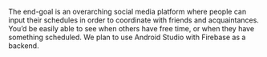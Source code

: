 The end-goal is an overarching social media platform where people can input their schedules in order to coordinate with friends and acquaintances. You’d be easily able to see when others have free time, or when they have something scheduled. We plan to use Android Studio with Firebase as a backend.
